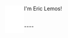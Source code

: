 <!-- <h1 align="center" style="display:none;"></h1> -->

<div height="75em">
  <img align="left" src="icon-light.svg?raw=true" height="75em" />
  <p>I'm Eric Lemos!</p>
</div>

<br/>
----
